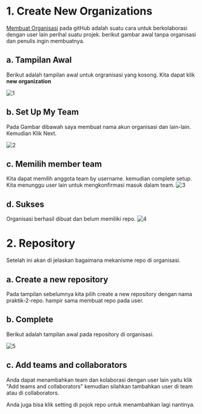 # 1. Create New Organizations
[Membuat Organisasi](https://github.com/settings/organizations) pada gitHub adalah suatu cara untuk berkolaborasi dengan user lain perihal suatu projek. berikut gambar awal tanpa organisasi dan penulis ingin membuatnya.
## a. Tampilan Awal
Berikut adalah tampilan awal untuk orgranisasi yang kosong. Kita dapat klik **new organization**

![1](https://lh3.googleusercontent.com/Xz9IMnG24adBjbI08mKuodPfBSgPB4GwBnQZbfNIi66lklf4ZMjMqizFTZPPKNTDIFUC-TyhVPv701fcApfj1zCe0hbvxX3Y2tuihbrx-pvHOYyF7Q-tTm5_xe4HS-Fxq143c-Me5w=w1104-h447-no)

## b. Set Up My Team
Pada Gambar dibawah saya membuat nama akun organisasi dan lain-lain. Kemudian Klik Next.

![2](https://lh3.googleusercontent.com/udD27M7S0k8Gq8LS86R-SvfIoQepThPFmJ515-H--8jbUEvhWcuozB1PyfK6-ivdekmYc889GynqYX3K6t7gPSZaR9mVani_c6dtqb-sQj41hcHoNdl00TCLWxNEEQ6pkNILQbrHQw=w753-h613-no)

## c. Memilih member team 
Kita dapat memilih anggota team by username. kemudian complete setup. Kita menunggu user lain untuk mengkonfirmasi masuk dalam team.
![3](https://lh3.googleusercontent.com/V9wog59VpVx-RbBB9CvsBx5r0PlyDxJitTDhFleyCozJA1bI-5VUwac9NNtSFjoFxmGy_2ekCYDk-bLj_mKoBqmSGd5-M7YRwKoPszmcn_z2OcrfXqooVECXz95mv6cIgGUNBPT1Wg=w832-h582-no) 

## d. Sukses
Organisasi berhasil dibuat dan belum memiliki repo.
![4](https://lh3.googleusercontent.com/mv5JhGTE7ev8sNlmRFnALyVViEzKSN7nyumXN7IhbLsCU15JgaXoQlcDrGevBSAHEnhYV6jaL_KM9Z_lvJ-092S2Gl_ARzjm5U3BMwb4darNg-MjPN5kBlpAPGenBJC0aK2B3TKjAQ=w1115-h511-no)

# 2. Repository 
Setelah ini akan di jelaskan bagaimana mekanisme repo di organisasi.

## a. Create a new repository
Pada tampilan sebelumnya kita pilih create a new repository dengan nama praktik-2-repo. hampir sama membuat repo pada user.

## b. Complete 
Berikut adalah tampilan awal pada repository di organisasi.

![5](https://lh3.googleusercontent.com/iUwaVeyoi0FMZJBur6iGYm37Errk5upEnz-FJP1jCPhVZOqBsFqh353ELCd89aP3C6BRxuO0SN9vZaxpKUBXe1u2AdFqzWWjiI6RnWarh6Lfk5LmX1s4TcAvJ-SPYlle1P5MBRxH7A=w1056-h444-no)

## c. Add teams and collaborators 
Anda dapat menambahkan team dan kolaborasi dengan user lain yaitu klik "Add teams and collaborators" kemudian silahkan tambahkan user di team atau di collaborators.

Anda juga bisa klik setting di pojok repo untuk menambahkan lagi nantinya.

